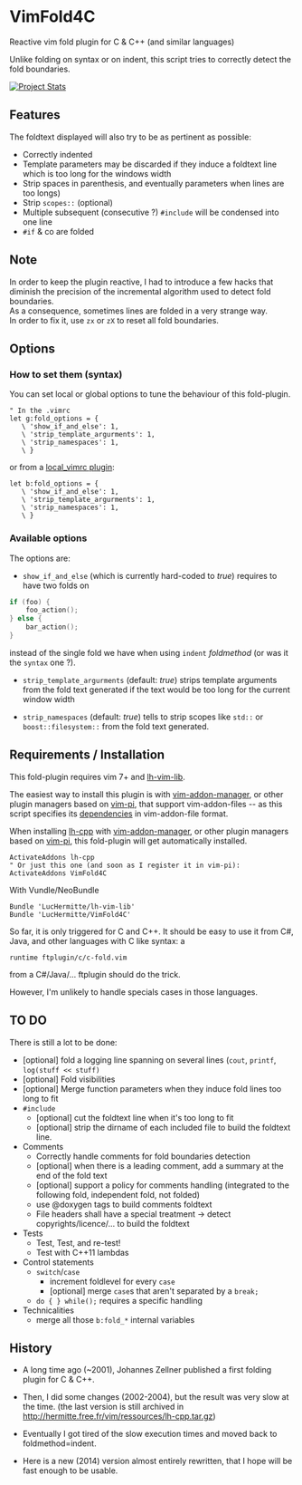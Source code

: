 VimFold4C
=========

Reactive vim fold plugin for C &amp; C++ (and similar languages)

Unlike folding on syntax or on indent, this script tries to correctly detect
the fold boundaries.

[![Project Stats](https://www.openhub.net/p/21020/widgets/project_thin_badge.gif)](https://www.openhub.net/p/21020)

## Features

The foldtext displayed will also try to be as pertinent as possible:
- Correctly indented
- Template parameters may be discarded if they induce a foldtext line which is too long for the windows width
- Strip spaces in parenthesis, and eventually parameters when lines are too
  longs)
- Strip `scopes::` (optional)
- Multiple subsequent (consecutive ?) `#include` will be condensed into one line
- `#if` & co are folded


## Note
In order to keep the plugin reactive, I had to introduce a few hacks that
diminish the precision of the incremental algorithm used to detect fold
boundaries.  
As a consequence, sometimes lines are folded in a very strange way.  
In order to fix it, use `zx` or `zX` to reset all fold boundaries.


## Options

### How to set them (syntax)

You can set local or global options to tune the behaviour of this fold-plugin.
```vim
" In the .vimrc
let g:fold_options = {
   \ 'show_if_and_else': 1,
   \ 'strip_template_argurments': 1,
   \ 'strip_namespaces': 1,
   \ }
```
or from a [local_vimrc plugin](https://github.com/LucHermitte/local_vimrc):
```vim
let b:fold_options = {
   \ 'show_if_and_else': 1,
   \ 'strip_template_argurments': 1,
   \ 'strip_namespaces': 1,
   \ }
```

### Available options
The options are:
- `show_if_and_else` (which is currently hard-coded to _true_) requires to have
  two folds on 
```c
if (foo) {
    foo_action();
} else {
    bar_action();
}
```
instead of the single fold we have when using `indent` _foldmethod_ (or was it
the `syntax` one ?).

- `strip_template_argurments` (default: _true_) strips template arguments from
  the fold text generated if the text would be too long for the current window
  width

- `strip_namespaces` (default: _true_) tells to strip scopes like `std::` or
  `boost::filesystem::` from the fold text generated.

## Requirements / Installation

This fold-plugin requires vim 7+ and 
[lh-vim-lib](http://github.com/LucHermitte/lh-vim-lib).

The easiest way to install this plugin is with
[vim-addon-manager](https://github.com/MarcWeber/vim-addon-manager), or other
plugin managers based on [vim-pi](https://bitbucket.org/vimcommunity/vim-pi),
that support vim-addon-files -- as this script specifies its
[dependencies](https://github.com/LucHermitte/VimFold4C/blob/master/addon-info.txt)
in vim-addon-file format.

When installing [lh-cpp](http://github.com/LucHermitte/lh-cpp) with
[vim-addon-manager](https://github.com/MarcWeber/vim-addon-manager), or other
plugin managers based on [vim-pi](https://bitbucket.org/vimcommunity/vim-pi),
this fold-plugin will get automatically installed.
```vim
ActivateAddons lh-cpp
" Or just this one (and soon as I register it in vim-pi):
ActivateAddons VimFold4C
```

With Vundle/NeoBundle
```vim
Bundle 'LucHermitte/lh-vim-lib'
Bundle 'LucHermitte/VimFold4C'
```

So far, it is only triggered for C and C++. It should be easy to use it from
C#, Java, and other languages with C like syntax: a

```vim
runtime ftplugin/c/c-fold.vim
```

from a C#/Java/... ftplugin should do the trick.

However, I'm unlikely to handle specials cases in those languages.

## TO DO
There is still a lot to be done:

- [optional] fold a logging line spanning on several lines (`cout`, `printf`,
  `log(stuff << stuff)`
- [optional] Fold visibilities
- [optional] Merge function parameters when they induce fold lines too long to
  fit
- `#include`
  - [optional] cut the foldtext line when it's too long to fit
  - [optional] strip the dirname of each included file to build the foldtext
    line.
- Comments
  - Correctly handle comments for fold boundaries detection
  - [optional] when there is a leading comment, add a summary at the end of the
    fold text
  - [optional] support a policy for comments handling (integrated to the
    following fold, independent fold, not folded)
  - use @doxygen tags to build comments foldtext
  - File headers shall have a special treatment -> detect
    copyrights/licence/... to build the foldtext
- Tests
  - Test, Test, and re-test!
  - Test with C++11 lambdas
- Control statements
  - `switch`/`case`
    - increment foldlevel for every `case`
    - [optional] merge `case`s that aren't separated by a `break;`
  - `do { } while();` requires a specific handling
- Technicalities
  - merge all those `b:fold_*` internal variables

## History
- A long time ago (~2001), Johannes Zellner published a first folding plugin
  for C & C++.
- Then, I did some changes (2002-2004), but the result was very slow at the
  time. (the last version is still archived in
  <http://hermitte.free.fr/vim/ressources/lh-cpp.tar.gz>)
- Eventually I got tired of the slow execution times and moved back to
  foldmethod=indent.

- Here is a new (2014) version almost entirely rewritten, that I hope will
  be fast enough to be usable.
